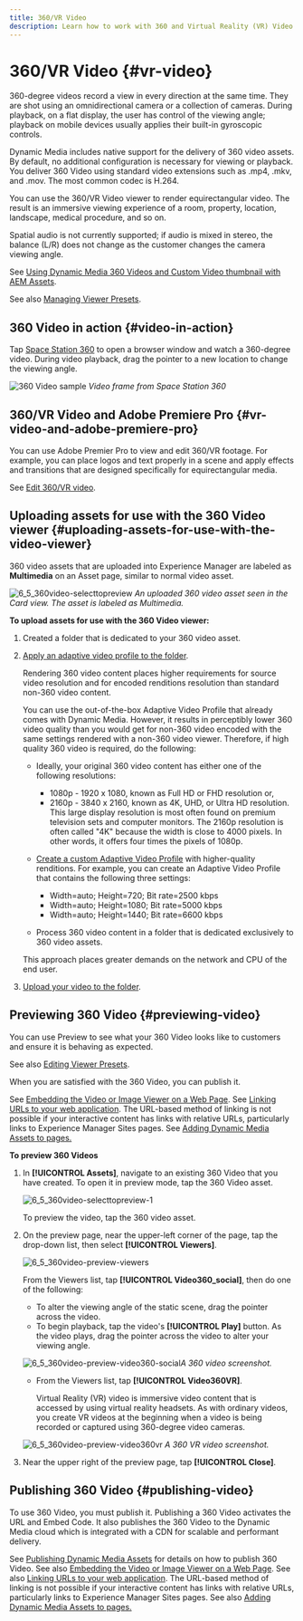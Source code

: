 ```yaml
---
title: 360/VR Video
description: Learn how to work with 360 and Virtual Reality (VR) Video in Dynamic Media.
---
```


# 360/VR Video {#vr-video}

360-degree videos record a view in every direction at the same time. They are shot using an omnidirectional camera or a collection of cameras. During playback, on a flat display, the user has control of the viewing angle; playback on mobile devices usually applies their built-in gyroscopic controls.

Dynamic Media includes native support for the delivery of 360 video assets. By default, no additional configuration is necessary for viewing or playback. You deliver 360 Video using standard video extensions such as .mp4, .mkv, and .mov. The most common codec is H.264.

You can use the 360/VR Video viewer to render equirectangular video. The result is an immersive viewing experience of a room, property, location, landscape, medical procedure, and so on.

Spatial audio is not currently supported; if audio is mixed in stereo, the balance (L/R) does not change as the customer changes the camera viewing angle.

See [Using Dynamic Media 360 Videos and Custom Video thumbnail with AEM Assets](https://experienceleague.adobe.com/docs/experience-manager-learn/assets/dynamic-media/dynamic-media-360-video-custom-thumbnail-feature-video-use.html#dynamic-media).

See also [Managing Viewer Presets](/help/assets/dynamic-media/managing-viewer-presets.md).

## 360 Video in action {#video-in-action}

Tap [Space Station 360](http://mobiletest.scene7.com/s7viewers/html5/Video360Viewer.html?asset=Viewers/space_station_360-AVS) to open a browser window and watch a 360-degree video. During video playback, drag the pointer to a new location to change the viewing angle.

![360 Video sample](assets/6_5_360videoiss_simplified.png)
*Video frame from Space Station 360*

## 360/VR Video and Adobe Premiere Pro {#vr-video-and-adobe-premiere-pro}

You can use Adobe Premier Pro to view and edit 360/VR footage. For example, you can place logos and text properly in a scene and apply effects and transitions that are designed specifically for equirectangular media.

See [Edit 360/VR video](https://helpx.adobe.com/premiere-pro/how-to/edit-360-vr-video.html).

## Uploading assets for use with the 360 Video viewer {#uploading-assets-for-use-with-the-video-viewer}

360 video assets that are uploaded into Experience Manager are labeled as **Multimedia** on an Asset page, similar to normal video asset.

![6_5_360video-selecttopreview](assets/6_5_360video-selecttopreview.png)
*An uploaded 360 video asset seen in the Card view. The asset is labeled as Multimedia.*

**To upload assets for use with the 360 Video viewer:**

1. Created a folder that is dedicated to your 360 video asset.
1. [Apply an adaptive video profile to the folder](/help/assets/dynamic-media/video-profiles.md#applying-a-video-profile-to-folders).

   Rendering 360 video content places higher requirements for source video resolution and for encoded renditions resolution than standard non-360 video content.

   You can use the out-of-the-box Adaptive Video Profile that already comes with Dynamic Media. However, it results in perceptibly lower 360 video quality than you would get for non-360 video encoded with the same settings rendered with a non-360 video viewer. Therefore, if high quality 360 video is required, do the following:

    * Ideally, your original 360 video content has either one of the following resolutions:

        * 1080p - 1920 x 1080, known as Full HD or FHD resolution or,
        * 2160p - 3840 x 2160, known as 4K, UHD, or Ultra HD resolution. This large display resolution is most often found on premium television sets and computer monitors. The 2160p resolution is often called "4K" because the width is close to 4000 pixels. In other words, it offers four times the pixels of 1080p.

    * [Create a custom Adaptive Video Profile](/help/assets/dynamic-media/video-profiles.md#creating-a-video-encoding-profile-for-adaptive-streaming) with higher-quality renditions. For example, you can create an Adaptive Video Profile that contains the following three settings:

        * Width=auto; Height=720; Bit rate=2500 kbps
        * Width=auto; Height=1080; Bit rate=5000 kbps
        * Width=auto; Height=1440; Bit rate=6600 kbps

    * Process 360 video content in a folder that is dedicated exclusively to 360 video assets.

   This approach places greater demands on the network and CPU of the end user.

1. [Upload your video to the folder](/help/assets/manage-video-assets.md#upload-and-preview-video-assets).

<!--

## Overriding the default aspect ratio of 360 videos  {#overriding-the-default-aspect-ratio-of-videos}

For an uploaded asset to qualify as a 360 video that you intend to use with the 360 Video viewer, the asset must have an aspect ratio of 2.

By default, AEM detects video as "360" if its aspect ratio (width/height) is 2.0. If you are an Administrator, you can override the default aspect ratio setting of 2 by setting the optional `s7video360AR` property in CRXDE Lite at the following:

* `/conf/global/settings/cloudconfigs/dmscene7/jcr:content`

  * **Property type**: Double
  * **Value**: floating-point aspect ratio, default 2.0.

After you set this property, it takes effect immediately on both existing videos and newly uploaded videos.

The aspect ratio applies to 360 video assets for the asset details page and the [Video 360 Media WCM component](/help/assets/dynamic-media/adding-dynamic-media-assets-to-pages.md#dynamic-media-components).

Start by uploading 360 Videos.

-->

## Previewing 360 Video {#previewing-video}

You can use Preview to see what your 360 Video looks like to customers and ensure it is behaving as expected.

See also [Editing Viewer Presets](/help/assets/dynamic-media/managing-viewer-presets.md#editing-viewer-presets).

When you are satisfied with the 360 Video, you can publish it.

See [Embedding the Video or Image Viewer on a Web Page](/help/assets/dynamic-media/embed-code.md).
See [Linking URLs to your web application](/help/assets/dynamic-media/linking-urls-to-yourwebapplication.md). The URL-based method of linking is not possible if your interactive content has links with relative URLs, particularly links to Experience Manager Sites pages.
See [Adding Dynamic Media Assets to pages.](/help/assets/dynamic-media/adding-dynamic-media-assets-to-pages.md)

**To preview 360 Videos**

1. In **[!UICONTROL Assets]**, navigate to an existing 360 Video that you have created. To open it in preview mode, tap the 360 Video asset.

   ![6_5_360video-selecttopreview-1](assets/6_5_360video-selecttopreview-1.png)

   To preview the video, tap the 360 video asset.

1. On the preview page, near the upper-left corner of the page, tap the drop-down list, then select **[!UICONTROL Viewers]**.

   ![6_5_360video-preview-viewers](assets/6_5_360video-preview-viewers.png)

   From the Viewers list, tap **[!UICONTROL Video360_social]**, then do one of the following:

    * To alter the viewing angle of the static scene, drag the pointer across the video.
    * To begin playback, tap the video's **[!UICONTROL Play]** button. As the video plays, drag the pointer across the video to alter your viewing angle.

   ![6_5_360video-preview-video360-social](assets/6_5_360video-preview-video360-social.png)*A 360 video screenshot.*

    * From the Viewers list, tap **[!UICONTROL Video360VR]**.

        Virtual Reality (VR) video is immersive video content that is accessed by using virtual reality headsets. As with ordinary videos, you create VR videos at the beginning when a video is being recorded or captured using 360-degree video cameras.

   ![6_5_360video-preview-video360vr](assets/6_5_360video-preview-video360vr.png)
   *A 360 VR video screenshot.*

1. Near the upper right of the preview page, tap **[!UICONTROL Close]**.

## Publishing 360 Video {#publishing-video}

To use 360 Video, you must publish it. Publishing a 360 Video activates the URL and Embed Code. It also publishes the 360 Video to the Dynamic Media cloud which is integrated with a CDN for scalable and performant delivery.

See [Publishing Dynamic Media Assets](/help/assets/dynamic-media/publishing-dynamicmedia-assets.md) for details on how to publish 360 Video.
See also [Embedding the Video or Image Viewer on a Web Page](/help/assets/dynamic-media/embed-code.md).
See also [Linking URLs to your web application](/help/assets/dynamic-media/linking-urls-to-yourwebapplication.md). The URL-based method of linking is not possible if your interactive content has links with relative URLs, particularly links to Experience Manager Sites pages.
See also [Adding Dynamic Media Assets to pages.](/help/assets/dynamic-media/adding-dynamic-media-assets-to-pages.md)
